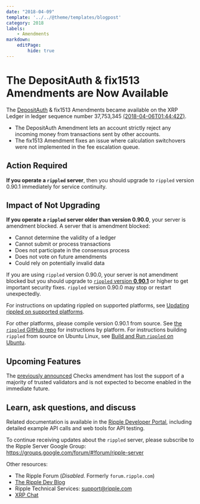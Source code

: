 ```yaml
---
date: "2018-04-09"
template: '../../@theme/templates/blogpost'
category: 2018
labels:
    - Amendments
markdown:
    editPage:
        hide: true
---
```

# The DepositAuth & fix1513 Amendments are Now Available

The [DepositAuth](https://ripple.com/build/deposit-authorization/) & fix1513 Amendments became available on the XRP Ledger in ledger sequence number 37,753,345 [(2018-04-06T01:44:42Z)](https://xrpcharts.ripple.com/#/transactions/902C51270B918B40CD23A622E18D48B4ABB86F0FF4E84D72D9E1907BF3BD4B25).

* The DepositAuth Amendment lets an account strictly reject any incoming money from transactions sent by other accounts.
* The fix1513 Amendment fixes an issue where calculation switchovers were not implemented in the fee escalation queue.

## Action Required

**If you operate a `rippled` server**, then you should upgrade to `rippled` version 0.90.1 immediately for service continuity.

## Impact of Not Upgrading

**If you operate a `rippled` server older than version 0.90.0**, your server is amendment blocked. A server that is amendment blocked:

* Cannot determine the validity of a ledger
* Cannot submit or process transactions
* Does not participate in the consensus process
* Does not vote on future amendments
* Could rely on potentially invalid data

If you are using `rippled` version 0.90.0, your server is not amendment blocked but you should upgrade to [`rippled` version **0.90.1**](https://developers.ripple.com/blog/2018/rippled-0.90.1.html) or higher to get important security fixes. `rippled` version 0.90.0 may stop or restart unexpectedly.

For instructions on updating rippled on supported platforms, see [Updating rippled on supported platforms](https://ripple.com/build/rippled-setup/#updating-rippled).

For other platforms, please compile version 0.90.1 from source. See [the `rippled` GitHub repo](https://github.com/ripple/rippled/tree/develop/Builds) for instructions by platform. For instructions building `rippled` from source on Ubuntu Linux, see [Build and Run `rippled` on Ubuntu](https://ripple.com/build/build-run-rippled-ubuntu/).

## Upcoming Features

The [previously announced](https://developers.ripple.com/blog/2018/rippled-0.90.0.html) Checks amendment has lost the support of a majority of trusted validators and is not expected to become enabled in the immediate future.

## Learn, ask questions, and discuss

Related documentation is available in the [Ripple Developer Portal](https://ripple.com/build/), including detailed example API calls and web tools for API testing.

To continue receiving updates about the `rippled` server, please subscribe to the Ripple Server Google Group: <https://groups.google.com/forum/#!forum/ripple-server>

Other resources:

- The Ripple Forum (_Disabled._ Formerly `forum.ripple.com`)
- [The Ripple Dev Blog](https://developers.ripple.com/blog/)
- Ripple Technical Services: <support@ripple.com>
- [XRP Chat](http://www.xrpchat.com/)
